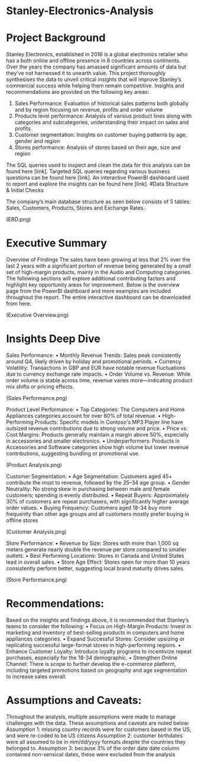 # Stanley-Electronics-Analysis

# Project Background
Stanley Electronics, established in 2016 is a global electronics retailer who has a both online and offline presence in 8 countries across continents.
Over the years the company has amassed significant amounts of data but they’ve not harnessed it to unearth value. This project thoroughly synthesises the data to unveil critical insights that will improve Stanley’s commercial success while helping them remain competitive.
Insights and recommendations are provided on the following key areas:
1.	Sales Performance: Evaluation of historical sales patterns both globally and by region focusing on revenue, profits and order volume
2.	Products level performance: Analysis of various product lines along with categories and subcategories, understanding their impact on sales and profits
3.	Customer segmentation: Insights on customer buying patterns by age, gender and region
4.	Stores performance: Analysis of stores based on their age, size and region 

The SQL queries used to inspect and clean the data for this analysis can be found here [link].
Targeted SQL queries regarding various business questions can be found here [link].
An interactive PowerBI dashboard used to report and explore the insights can be found here [link].
#Data Structure & Initial Checks

The company’s main database structure as seen below consists of 5 tables: Sales, Customers, Products, Stores and Exchange Rates.

(ERD.png)

# Executive Summary
Overview of Findings
The sales have been growing at less that 2% over the last 2 years with a significant portion of revenue being generated by a small set of high-margin products, mainly in the Audio and Computing categories. The following sections will explore additional contributing factors and highlight key opportunity areas for improvement.
Below is the overview page from the PowerBI dashboard and more examples are included throughout the report. The entire interactive dashboard can be downloaded from here.

(Executive Overview.png)
 
# Insights Deep Dive
Sales Performance: 
•	Monthly Revenue Trends: Sales peak consistently around Q4, likely driven by holiday and promotional periods.
•	Currency Volatility: Transactions in GBP and EUR have notable revenue fluctuations due to currency exchange rate impacts.
•	Order Volume vs. Revenue: While order volume is stable across time, revenue varies more—indicating product mix shifts or pricing effects.

(Sales Performance.png)
 
Product Level Performance:
•	Top Categories: The Computers and Home Appliances categories account for over 60% of total revenue.
•	High-Performing Products: Specific models in Contoso's MP3 Player line have outsized revenue contributions due to strong volume and price.
•	Price vs. Cost Margins: Products generally maintain a margin above 50%, especially in accessories and smaller electronics.
•	Underperformers: Products in Accessories and Software categories show high volume but lower revenue contributions, suggesting bundling or promotional use.

(Product Analysis.png)
 
Customer Segmentation:
•	Age Segmentation: Customers aged 45+ contribute the most to revenue, followed by the 25–34 age group.
•	Gender Neutrality: No strong skew in purchasing between male and female customers; spending is evenly distributed.
•	Repeat Buyers: Approximately 30% of customers are repeat purchasers, with significantly higher average order values.
•	Buying Frequency: Customers aged 18-34 buy more frequently than other age groups and all customers mostly prefer buying in offline stores

(Customer Analysis.png)
 
Store Performance:
•	Revenue by Size: Stores with more than 1,000 sq meters generate nearly double the revenue per store compared to smaller outlets.
•	Best Performing Locations: Stores in Canada and United States lead in overall sales.
•	Store Age Effect: Stores open for more than 10 years consistently perform better, suggesting local brand maturity drives sales.

(Store Performance.png)
 
# Recommendations:
Based on the insights and findings above, it is recommended that Stanley’s teams to consider the following:
•	Focus on High-Margin Products: Invest in marketing and inventory of best-selling products in computers and home appliances categories.
•	Expand Successful Stores: Consider upsizing or replicating successful large-format stores in high-performing regions.
•	Enhance Customer Loyalty: Introduce loyalty programs to incentivize repeat purchases, especially for the 18-34 demographic.
•	Strengthen Online Channel: There is scope to further develop the e-commerce platform, including targeted promotions based on geography and age segmentation to increase sales overall.

# Assumptions and Caveats:
Throughout the analysis, multiple assumptions were made to manage challenges with the data. These assumptions and caveats are noted below:
Assumption 1: missing country records were for customers based in the US, and were re-coded to be US citizens
Assumption 2: customer birthdates were all assumed to be in mm/dd/yyyy formats despite the countries they belonged to.
Assumption 3:  because 3% of the order date date column contained non-sensical dates, these were excluded from the analysis
